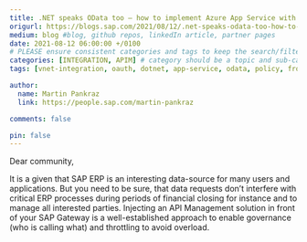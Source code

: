 ```yaml
---
title: .NET speaks OData too – how to implement Azure App Service with SAP Gateway
origurl: https://blogs.sap.com/2021/08/12/.net-speaks-odata-too-how-to-implement-azure-app-service-with-sap-odata-gateway/
medium: blog #blog, github repos, linkedIn article, partner pages
date: 2021-08-12 06:00:00 +/0100
# PLEASE ensure consistent categories and tags to keep the search/filtering meaningful!
categories: [INTEGRATION, APIM] # category should be a topic and sub-category primary product
tags: [vnet-integration, oauth, dotnet, app-service, odata, policy, front-door ]     # TAG names should always be lowercase

author:
  name: Martin Pankraz
  link: https://people.sap.com/martin-pankraz

comments: false

pin: false
---
```


Dear community,

It is a given that SAP ERP is an interesting data-source for many users and applications. But you need to be sure, that data requests don’t interfere with critical ERP processes during periods of financial closing for instance and to manage all interested parties. Injecting an API Management solution in front of your SAP Gateway is a well-established approach to enable governance (who is calling what) and throttling to avoid overload.
